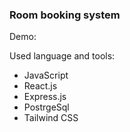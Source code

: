 ### Room booking system

Demo:

Used language and tools:

- JavaScript
- React.js
- Express.js
- PostrgeSql
- Tailwind CSS

